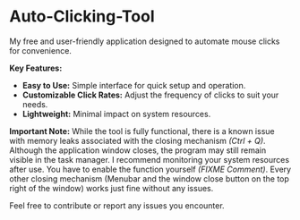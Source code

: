 # Auto-Clicking-Tool

My free and user-friendly application designed to automate mouse clicks for convenience.

**Key Features:**
- **Easy to Use:** Simple interface for quick setup and operation.
- **Customizable Click Rates:** Adjust the frequency of clicks to suit your needs.
- **Lightweight:** Minimal impact on system resources.

**Important Note:** While the tool is fully functional, there is a known issue with memory leaks associated with the closing mechanism _(Ctrl + Q)_. Although the application window closes, the program may still remain visible in the task manager. I recommend monitoring your system resources after use. You have to enable the function yourself _(FIXME Comment)_. Every other closing mechanism (Menubar and the window close button on the top right of the window) works just fine without any issues.

Feel free to contribute or report any issues you encounter.
